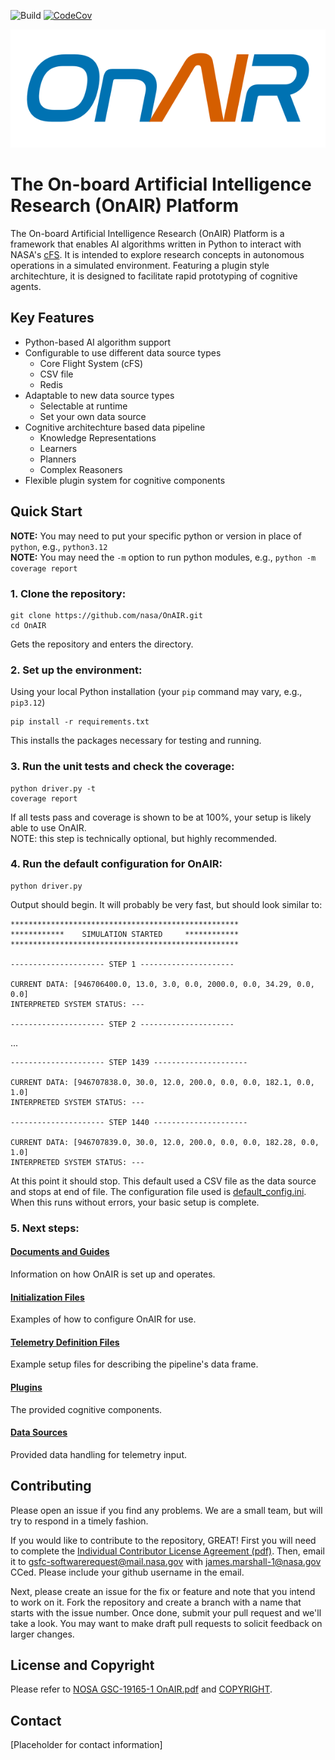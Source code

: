 ![Build](https://github.com/nasa/OnAIR/actions/workflows/unit-test.yml/badge.svg)
[![CodeCov](https://codecov.io/gh/nasa/OnAIR/branch/main/graph/badge.svg?token=L0WVOTD5X9)](https://codecov.io/gh/nasa/OnAIR)

![alt text](OnAIR_logo.svg "The OnAIR logo, italicized NASA worm style font in blue and orange")

# The On-board Artificial Intelligence Research (OnAIR) Platform

The On-board Artificial Intelligence Research (OnAIR) Platform is a framework that enables AI algorithms written in Python to interact with NASA's [cFS](https://github.com/nasa/cFS).
It is intended to explore research concepts in autonomous operations in a simulated environment. Featuring a plugin style architechture, it is designed to facilitate rapid prototyping of cognitive agents.

## Key Features

- Python-based AI algorithm support
- Configurable to use different data source types
  - Core Flight System (cFS)
  - CSV file
  - Redis
- Adaptable to new data source types
  - Selectable at runtime
  - Set your own data source
- Cognitive architechture based data pipeline
  - Knowledge Representations
  - Learners
  - Planners
  - Complex Reasoners
- Flexible plugin system for cognitive components
  
## Quick Start

**NOTE:** You may need to put your specific python or version in place of `python`, e.g., `python3.12`  
**NOTE:** You may need the `-m` option to run python modules, e.g., `python -m coverage report`

### 1. Clone the repository:  
```
git clone https://github.com/nasa/OnAIR.git 
cd OnAIR
```
Gets the repository and enters the directory.  

### 2. Set up the environment:
Using your local Python installation (your `pip` command may vary, e.g., `pip3.12`)
```
pip install -r requirements.txt
```
This installs the packages necessary for testing and running. 

### 3. Run the unit tests and check the coverage:
```
python driver.py -t
coverage report
```
If all tests pass and coverage is shown to be at 100%, your setup is likely able to use OnAIR.  
NOTE: this step is technically optional, but highly recommended.

### 4. Run the default configuration for OnAIR:
```
python driver.py
```
Output should begin. It will probably be very fast, but should look similar to:
```
***************************************************
************    SIMULATION STARTED     ************
***************************************************

--------------------- STEP 1 ---------------------

CURRENT DATA: [946706400.0, 13.0, 3.0, 0.0, 2000.0, 0.0, 34.29, 0.0, 0.0]
INTERPRETED SYSTEM STATUS: ---

--------------------- STEP 2 ---------------------
```
...
```
--------------------- STEP 1439 ---------------------

CURRENT DATA: [946707838.0, 30.0, 12.0, 200.0, 0.0, 0.0, 182.1, 0.0, 1.0]
INTERPRETED SYSTEM STATUS: ---

--------------------- STEP 1440 ---------------------

CURRENT DATA: [946707839.0, 30.0, 12.0, 200.0, 0.0, 0.0, 182.28, 0.0, 1.0]
INTERPRETED SYSTEM STATUS: ---
```
At this point it should stop. This default used a CSV file as the data source and stops at end of file. The configuration file used is [default_config.ini](https://github.com/nasa/OnAIR/blob/5d74c18fedb4b64e519ca3d63cdce6001681f190/onair/config/default_config.ini). When this runs without errors, your basic setup is complete.

### 5. Next steps:
#### [Documents and Guides](https://github.com/nasa/OnAIR/blob/5d74c18fedb4b64e519ca3d63cdce6001681f190/doc/README.md) 
Information on how OnAIR is set up and operates.  
#### [Initialization Files](https://github.com/nasa/OnAIR/tree/5d74c18fedb4b64e519ca3d63cdce6001681f190/onair/config)
Examples of how to configure OnAIR for use.
#### [Telemetry Definition Files](https://github.com/nasa/OnAIR/tree/5d74c18fedb4b64e519ca3d63cdce6001681f190/onair/data/telemetry_configs)
Example setup files for describing the pipeline's data frame. 
#### [Plugins](https://github.com/nasa/OnAIR/tree/5d74c18fedb4b64e519ca3d63cdce6001681f190/plugins)
The provided cognitive components.
#### [Data Sources](https://github.com/nasa/OnAIR/tree/5d74c18fedb4b64e519ca3d63cdce6001681f190/onair/data_handling)
Provided data handling for telemetry input.

## Contributing

Please open an issue if you find any problems.
We are a small team, but will try to respond in a timely fashion.

If you would like to contribute to the repository, GREAT!
First you will need to complete the [Individual Contributor License Agreement (pdf)](doc/Indv_CLA_OnAIR.pdf).
Then, email it to gsfc-softwarerequest@mail.nasa.gov with james.marshall-1@nasa.gov CCed.
Please include your github username in the email.

Next, please create an issue for the fix or feature and note that you intend to work on it.
Fork the repository and create a branch with a name that starts with the issue number.
Once done, submit your pull request and we'll take a look.
You may want to make draft pull requests to solicit feedback on larger changes.

## License and Copyright

Please refer to [NOSA GSC-19165-1 OnAIR.pdf](NOSA%20GSC-19165-1%20OnAIR.pdf) and [COPYRIGHT](COPYRIGHT).

## Contact

[Placeholder for contact information]

